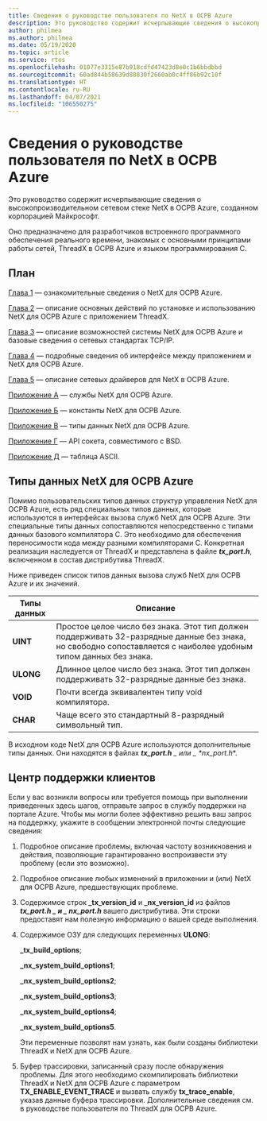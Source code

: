 ```yaml
---
title: Сведения о руководстве пользователя по NetX в ОСРВ Azure
description: Это руководство содержит исчерпывающие сведения о высокопроизводительном сетевом стеке NetX в ОСРВ Azure, созданном корпорацией Майкрософт.
author: philmea
ms.author: philmea
ms.date: 05/19/2020
ms.topic: article
ms.service: rtos
ms.openlocfilehash: 01077e3315e87b918cdfd47423d8e0c1b6bbdbbd
ms.sourcegitcommit: 60ad844b58639d88830f2660ab0c4ff86b92c10f
ms.translationtype: HT
ms.contentlocale: ru-RU
ms.lasthandoff: 04/07/2021
ms.locfileid: "106550275"
---
```

# <a name="about-the-azure-rtos-netx-user-guide"></a>Сведения о руководстве пользователя по NetX в ОСРВ Azure

Это руководство содержит исчерпывающие сведения о высокопроизводительном сетевом стеке NetX в ОСРВ Azure, созданном корпорацией Майкрософт.

Оно предназначено для разработчиков встроенного программного обеспечения реального времени, знакомых с основными принципами работы сетей, ThreadX в ОСРВ Azure и языком программирования C.

## <a name="organization"></a>План

[Глава 1](chapter1.md) — ознакомительные сведения о NetX для ОСРВ Azure.

[Глава 2](chapter2.md) — описание основных действий по установке и использованию NetX для ОСРВ Azure с приложением ThreadX.

[Глава 3](chapter3.md) — описание возможностей системы NetX для ОСРВ Azure и базовые сведения о сетевых стандартах TCP/IP.

[Глава 4](chapter4.md) — подробные сведения об интерфейсе между приложением и NetX для ОСРВ Azure.

[Глава 5](chapter5.md) — описание сетевых драйверов для NetX в ОСРВ Azure.

[Приложение А](appendix-a.md) — службы NetX для ОСРВ Azure.

[Приложение Б](appendix-b.md) — константы NetX для ОСРВ Azure.

[Приложение В](appendix-c.md) — типы данных NetX для ОСРВ Azure.

[Приложение Г](appendix-d.md) — API сокета, совместимого с BSD.

[Приложение Д](appendix-e.md) — таблица ASCII.

## <a name="azure-rtos-netx-data-types"></a>Типы данных NetX для ОСРВ Azure

Помимо пользовательских типов данных структур управления NetX для ОСРВ Azure, есть ряд специальных типов данных, которые используются в интерфейсах вызова служб NetX для ОСРВ Azure. Эти специальные типы данных сопоставляются непосредственно с типами данных базового компилятора C. Это необходимо для обеспечения переносимости кода между разными компиляторами C. Конкретная реализация наследуется от ThreadX и представлена в файле ***tx_port.h***, включенном в состав дистрибутива ThreadX.

Ниже приведен список типов данных вызова служб NetX для ОСРВ Azure и их значений.

| Типы данных | Описание  |
| --------- | ------------------------------------------------------------------------------------------------------------------------------------- |
| **UINT**  | Простое целое число без знака. Этот тип должен поддерживать 32-разрядные данные без знака, но свободно сопоставляется с наиболее удобным типом данных без знака. |
| **ULONG** | Длинное целое число без знака. Этот тип должен поддерживать 32-разрядные данные без знака.                                                                      |
| **VOID**  | Почти всегда эквивалентен типу void компилятора.                                                                                 |
| **CHAR**  | Чаще всего это стандартный 8-разрядный символьный тип.                                                                                           |

В исходном коде NetX для ОСРВ Azure используются дополнительные типы данных. Они находятся в файлах ***tx_port.h** _ или _ *_nx_port.h_**.

## <a name="customer-support-center"></a>Центр поддержки клиентов

Если у вас возникли вопросы или требуется помощь при выполнении приведенных здесь шагов, отправьте запрос в службу поддержки на портале Azure. Чтобы мы могли более эффективно решить ваш запрос на поддержку, укажите в сообщении электронной почты следующие сведения:

1. Подробное описание проблемы, включая частоту возникновения и действия, позволяющие гарантированно воспроизвести эту проблему (если это возможно).

2. Подробное описание любых изменений в приложении и (или) NetX для ОСРВ Azure, предшествующих проблеме.

3. Содержимое строк **_tx_version_id** и **_nx_version_id** из файлов **_tx_port.h_ *_ и _* _nx_port.h_** вашего дистрибутива. Эти строки предоставят нам полезную информацию о вашей среде выполнения.

4. Содержимое ОЗУ для следующих переменных **ULONG**:

    **_tx_build_options**;

    **_nx_system_build_options1**;

    **_nx_system_build_options2**;

    **_nx_system_build_options3**;

    **_nx_system_build_options4**;

    **_nx_system_build_options5**.

    Эти переменные позволят нам узнать, как были созданы библиотеки ThreadX и NetX для ОСРВ Azure.

5. Буфер трассировки, записанный сразу после обнаружения проблемы. Для этого необходимо скомпилировать библиотеки ThreadX и NetX для ОСРВ Azure с параметром **TX_ENABLE_EVENT_TRACE** и вызвать службу **tx_trace_enable**, указав данные буфера трассировки. Дополнительные сведения см. в руководстве пользователя по ThreadX для ОСРВ Azure.
